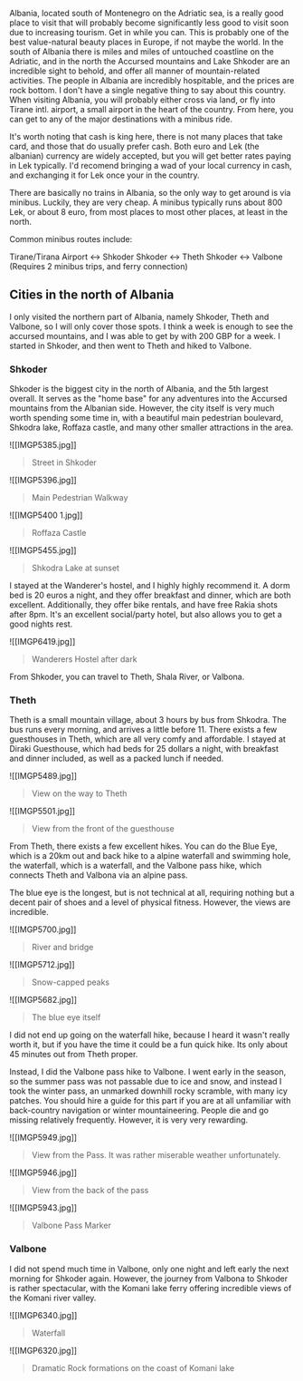 Albania, located south of Montenegro on the Adriatic sea, is a really good place to visit that will probably become significantly less good to visit soon due to increasing tourism. Get in while you can. This is probably one of the best value-natural beauty places in Europe, if not maybe the world. In the south of Albania there is miles and miles of untouched coastline on the Adriatic, and in the north the Accursed mountains and Lake Shkoder are an incredible sight to behold, and offer all manner of mountain-related activities. The people in Albania are incredibly hospitable, and the prices are rock bottom. I don't have a single negative thing to say about this country. When visiting Albania, you will probably either cross via land, or fly into Tirane intl. airport, a small airport in the heart of the country. From here, you can get to any of the major destinations with a minibus ride. 

It's worth noting that cash is king here, there is not many places that take card, and those that do usually prefer cash. Both euro and Lek (the albanian) currency are widely accepted, but you will get better rates paying in Lek typically. I'd recomend bringing a wad of your local currency in cash, and exchanging it for Lek once your in the country. 

There are basically no trains in Albania, so the only way to get around is via minibus. Luckily, they are very cheap. A minibus typically runs about 800 Lek, or about 8 euro, from most places to most other places, at least in the north. 

Common minibus routes include: 

Tirane/Tirana Airport <-> Shkoder
Shkoder <-> Theth
Shkoder <-> Valbone (Requires 2 minibus trips, and ferry connection)

## Cities in the north of Albania 

I only visited the northern part of Albania, namely Shkoder, Theth and Valbone, so I will only cover those spots. I think a week is enough to see the accursed mountains, and I was able to get by with 200 GBP for a week. I started in Shkoder, and then went to Theth and hiked to Valbone.

### Shkoder

Shkoder is the biggest city in the north of Albania, and the 5th largest overall. It serves as the "home base" for any adventures into the Accursed mountains from the Albanian side. However, the city itself is very much worth spending some time in, with a beautiful main pedestrian boulevard, Shkodra lake, Roffaza castle, and many other smaller attractions in the area.

![[IMGP5385.jpg]]
> Street in Shkoder 

![[IMGP5396.jpg]]
> Main Pedestrian Walkway

![[IMGP5400 1.jpg]]
> Roffaza Castle

![[IMGP5455.jpg]]
> Shkodra Lake at sunset

I stayed at the Wanderer's hostel, and I highly highly recommend it.  A dorm bed is 20 euros a night, and they offer breakfast and dinner, which are both excellent. Additionally, they offer bike rentals, and have free Rakia shots after 8pm. It's an excellent social/party hotel, but also allows you to get a good nights rest. 

![[IMGP6419.jpg]]
> Wanderers Hostel after dark

From Shkoder, you can travel to Theth, Shala River, or Valbona.

### Theth 

Theth is a small mountain village, about 3 hours by bus from Shkodra. The bus runs every morning, and arrives a little before 11. There exists a few guesthouses in Theth, which are all very comfy and affordable. I stayed at Diraki Guesthouse, which had beds for 25 dollars a night, with breakfast and dinner included, as well as a packed lunch if needed. 

![[IMGP5489.jpg]]
> View on the way to Theth

![[IMGP5501.jpg]]
> View from the front of the guesthouse

From Theth, there exists a few excellent hikes. You can do the Blue Eye, which is a 20km out and back hike to a alpine waterfall and swimming hole, the waterfall, which is a waterfall, and the Valbone pass hike, which connects Theth and Valbona via an alpine pass. 

The blue eye is the longest, but is not technical at all, requiring nothing but a decent pair of shoes and a level of physical fitness. However, the views are incredible. 

![[IMGP5700.jpg]]
> River and bridge

![[IMGP5712.jpg]]
> Snow-capped peaks

![[IMGP5682.jpg]]
> The blue eye itself 

I did not end up going on the waterfall hike, because I heard it wasn't really worth it, but if you have the time it could be a fun quick hike. Its only about 45 minutes out from Theth proper.

Instead, I did the Valbone pass hike to Valbone. I went early in the season, so the summer pass was not passable due to ice and snow, and instead I took the winter pass, an unmarked downhill rocky scramble, with many icy patches. You should hire a guide for this part if you are at all unfamiliar with back-country navigation or winter mountaineering.  People die and go missing relatively frequently. However, it is very very rewarding. 


![[IMGP5949.jpg]]
> View from the Pass. It was rather miserable weather unfortunately. 

![[IMGP5946.jpg]]
> View from the back of the pass

![[IMGP5943.jpg]]
> Valbone Pass Marker


### Valbone

I did not spend much time in Valbone, only one night and left early the next morning for Shkoder again. However, the journey from Valbona to Shkoder is rather spectacular, with the Komani lake ferry offering incredible views of the Komani river valley.


![[IMGP6340.jpg]]
> Waterfall

![[IMGP6320.jpg]]
> Dramatic Rock formations on the coast of Komani lake


